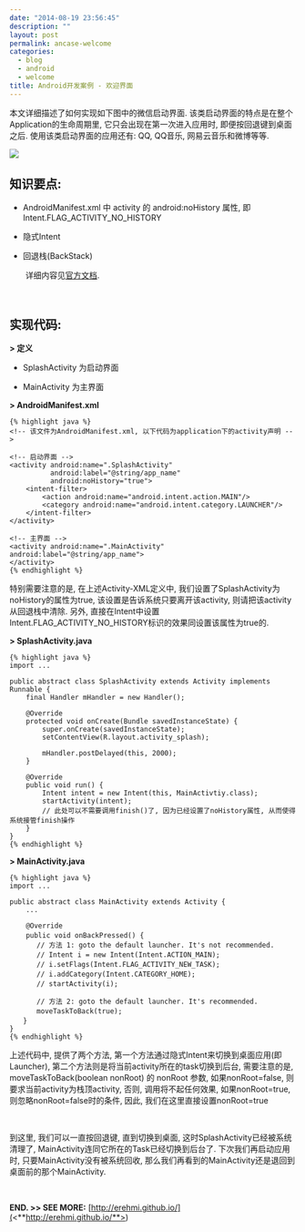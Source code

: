 ```yaml
---
date: "2014-08-19 23:56:45"
description: ""
layout: post
permalink: ancase-welcome
categories:
  - blog
  - android
  - welcome
title: Android开发案例 - 欢迎界面
---
```


本文详细描述了如何实现如下图中的微信启动界面.
该类启动界面的特点是在整个Application的生命周期里, 它只会出现在第一次进入应用时,
即便按回退键到桌面之后. 使用该类启动界面的应用还有: QQ, QQ音乐,
网易云音乐和微博等等.

![](<http://images.cnitblog.com/blog/608747/201501/151335444483480.png>)



知识要点:
---------

-   AndroidManifest.xml 中 activity 的 android:noHistory 属性, 即
    Intent.FLAG\_ACTIVITY\_NO\_HISTORY

-   隐式Intent

-   回退栈(BackStack)

　　详细内容见[官方文档](<http://developer.android.com/develop/index.html>).

 

实现代码:
---------

**\> 定义**

-   SplashActivity 为启动界面

-   MainActivity 为主界面 

**\> AndroidManifest.xml**

~~~~~~~~~~~~~~~~~~~~~~~~~~~~~~~~~~~~~~~~~~~~~~~~~~~~~~~~~~~~~~~~~~~~~~~~~~~~~~~~
{% highlight java %}
<!-- 该文件为AndroidManifest.xml, 以下代码为application下的activity声明 -->

<!-- 启动界面 -->
<activity android:name=".SplashActivity"
          android:label="@string/app_name"
          android:noHistory="true">
    <intent-filter>
        <action android:name="android.intent.action.MAIN"/>
        <category android:name="android.intent.category.LAUNCHER"/>
    </intent-filter>
</activity>

<!-- 主界面 -->
<activity android:name=".MainActivity" android:label="@string/app_name">
</activity>
{% endhighlight %} 
~~~~~~~~~~~~~~~~~~~~~~~~~~~~~~~~~~~~~~~~~~~~~~~~~~~~~~~~~~~~~~~~~~~~~~~~~~~~~~~~


特别需要注意的是, 在上述Activity-XML定义中,
我们设置了SplashActivity为noHistory的属性为true,
该设置是告诉系统只要离开该activity, 则请把该activity从回退栈中清除. 另外,
直接在Intent中设置Intent.FLAG\_ACTIVITY\_NO\_HISTORY标识的效果同设置该属性为true的.

**\> SplashActivity.java**

~~~~~~~~~~~~~~~~~~~~~~~~~~~~~~~~~~~~~~~~~~~~~~~~~~~~~~~~~~~~~~~~~~~~~~~~~~~~~~~~
{% highlight java %}
import ...

public abstract class SplashActivity extends Activity implements Runnable {
    final Handler mHandler = new Handler();

    @Override
    protected void onCreate(Bundle savedInstanceState) {
        super.onCreate(savedInstanceState);
        setContentView(R.layout.activity_splash);

        mHandler.postDelayed(this, 2000);
    }

    @Override
    public void run() {
        Intent intent = new Intent(this, MainActivtiy.class);
        startActivity(intent);
        // 此处可以不需要调用finish()了, 因为已经设置了noHistory属性, 从而使得系统接管finish操作
    }
}
{% endhighlight %} 
~~~~~~~~~~~~~~~~~~~~~~~~~~~~~~~~~~~~~~~~~~~~~~~~~~~~~~~~~~~~~~~~~~~~~~~~~~~~~~~~

**\> MainActivity.java**

~~~~~~~~~~~~~~~~~~~~~~~~~~~~~~~~~~~~~~~~~~~~~~~~~~~~~~~~~~~~~~~~~~~~~~~~~~~~~~~~
{% highlight java %}
import ...

public abstract class MainActivity extends Activity {
    ...

    @Override
    public void onBackPressed() { 　　　　
　　　　// 方法 1: goto the default launcher. It's not recommended.
　　　　// Intent i = new Intent(Intent.ACTION_MAIN);
　　　　// i.setFlags(Intent.FLAG_ACTIVITY_NEW_TASK);
　　　　// i.addCategory(Intent.CATEGORY_HOME);
　　　　// startActivity(i);

　　　　// 方法 2: goto the default launcher. It's recommended.
　　　　moveTaskToBack(true);
　　}
}
{% endhighlight %} 
~~~~~~~~~~~~~~~~~~~~~~~~~~~~~~~~~~~~~~~~~~~~~~~~~~~~~~~~~~~~~~~~~~~~~~~~~~~~~~~~

上述代码中, 提供了两个方法,
第一个方法通过隐式Intent来切换到桌面应用(即Launcher),
第二个方法则是将当前activity所在的task切换到后台, 需要注意的是,
moveTaskToBack(boolean nonRoot) 的 nonRoot 参数, 如果nonRoot=false,
则要求当前activity为栈顶activity, 否则, 调用将不起任何效果, 如果nonRoot=true,
则忽略nonRoot=false时的条件, 因此, 我们在这里直接设置nonRoot=true

 

到这里, 我们可以一直按回退键, 直到切换到桌面,
这时SplashActivity已经被系统清理了,
MainActivity连同它所在的Task已经切换到后台了. 下次我们再启动应用时,
只要MainActivity没有被系统回收,
那么我们再看到的MainActivity还是退回到桌面前的那个MainActivity.

 

**END. \>\> SEE MORE:**
[http://erehmi.github.io/](<**http://erehmi.github.io/**>)

 
